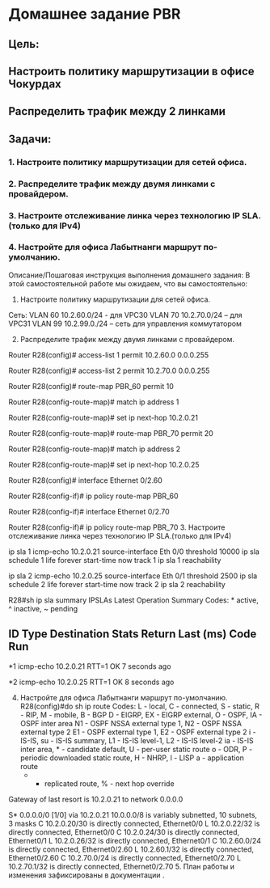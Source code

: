 # Домашнее задание PBR
## Цель: 
## Настроить политику маршрутизации в офисе Чокурдах
## Распределить трафик между 2 линками
## Задачи:
### 1.	Настроите политику маршрутизации для сетей офиса.
### 2.	Распределите трафик между двумя линками с провайдером.
### 3.	Настроите отслеживание линка через технологию IP SLA.(только для IPv4)
### 4.	Настройте для офиса Лабытнанги маршрут по-умолчанию.


Описание/Пошаговая инструкция выполнения домашнего задания:
В этой самостоятельной работе мы ожидаем, что вы самостоятельно:
1.	Настроите политику маршрутизации для сетей офиса.

Сеть: 
VLAN 60 10.2.60.0/24 - для VPC30
VLAN 70 10.2.70.0/24 – для VPC31
VLAN 99 10.2.99.0./24 – сеть для управления коммутатором

2.	Распределите трафик между двумя линками с провайдером.

Router R28(config)# access-list 1 permit 10.2.60.0 0.0.0.255

Router R28(config)# access-list 2 permit 10.2.70.0 0.0.0.255

Router R28(config)# route-map PBR_60 permit 10

Router R28(config-route-map)# match ip address 1

Router R28(config-route-map)# set ip next-hop 10.2.0.21

Router R28(config-route-map)# route-map PBR_70 permit 20

Router R28(config-route-map)# match ip address 2

Router R28(config-route-map)# set ip next-hop 10.2.0.25

Router R28(config)# interface Ethernet 0/2.60

Router R28(config-if)# ip policy route-map PBR_60

Router R28(config-if)# interface Ethernet 0/2.70

Router R28(config-if)# ip policy route-map PBR_70
3.	Настроите отслеживание линка через технологию IP SLA.(только для IPv4)

ip sla 1
icmp-echo 10.2.0.21  source-interface Eth 0/0
threshold 10000
ip sla schedule 1 life forever start-time now
track 1 ip sla 1 reachability

ip sla 2
icmp-echo 10.2.0.25  source-interface Eth 0/1
threshold 2500
ip sla schedule 2 life forever start-time now
track 2 ip sla 2 reachability

R28#sh ip sla summary
IPSLAs Latest Operation Summary
Codes: * active, ^ inactive, ~ pending

ID           Type        Destination       Stats       Return      Last
                                           (ms)        Code        Run
-----------------------------------------------------------------------
*1           icmp-echo   10.2.0.21         RTT=1       OK          7 seconds ago




*2           icmp-echo   10.2.0.25         RTT=1       OK          8 seconds ago


4.	Настройте для офиса Лабытнанги маршрут по-умолчанию.
R28(config)#do sh ip route
Codes: L - local, C - connected, S - static, R - RIP, M - mobile, B - BGP
       D - EIGRP, EX - EIGRP external, O - OSPF, IA - OSPF inter area
       N1 - OSPF NSSA external type 1, N2 - OSPF NSSA external type 2
       E1 - OSPF external type 1, E2 - OSPF external type 2
       i - IS-IS, su - IS-IS summary, L1 - IS-IS level-1, L2 - IS-IS level-2
       ia - IS-IS inter area, * - candidate default, U - per-user static route
       o - ODR, P - periodic downloaded static route, H - NHRP, l - LISP
       a - application route
       + - replicated route, % - next hop override

Gateway of last resort is 10.2.0.21 to network 0.0.0.0

S*    0.0.0.0/0 [1/0] via 10.2.0.21
      10.0.0.0/8 is variably subnetted, 10 subnets, 3 masks
C        10.2.0.20/30 is directly connected, Ethernet0/0
L        10.2.0.22/32 is directly connected, Ethernet0/0
C        10.2.0.24/30 is directly connected, Ethernet0/1
L        10.2.0.26/32 is directly connected, Ethernet0/1
C        10.2.60.0/24 is directly connected, Ethernet0/2.60
L        10.2.60.1/32 is directly connected, Ethernet0/2.60
C        10.2.70.0/24 is directly connected, Ethernet0/2.70
L        10.2.70.1/32 is directly connected, Ethernet0/2.70
5.	План работы и изменения зафиксированы в документации .


